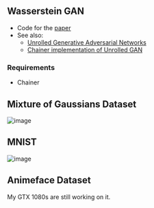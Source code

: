 ## Wasserstein GAN

- Code for the [paper](https://arxiv.org/abs/1701.07875)
- See also:
	- [Unrolled Generative Adversarial Networks](https://arxiv.org/abs/1611.02163)
	- [Chainer implementation of Unrolled GAN](https://github.com/musyoku/unrolled-gan)

### Requirements

- Chainer

## Mixture of Gaussians Dataset

![image](https://github.com/musyoku/musyoku.github.io/blob/085c1d022e49dcaf81cda3a2f53bf2febbb61991/images/post/2017-02-04/gaussian_mixture.png?raw=true)

## MNIST

![image](https://github.com/musyoku/musyoku.github.io/blob/085c1d022e49dcaf81cda3a2f53bf2febbb61991/images/post/2017-02-04/mnist.png?raw=true)

## Animeface Dataset

My GTX 1080s are still working on it.